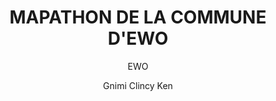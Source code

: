 ---
  audience: 
    - "high_school"
    - "university"
  author: "Gnimi Clincy Ken"
  description: "I LIKE cartographie ther city,in order to make cartography accessible, I want to create this project to allow cartographers of the world to contribute"
  difficulty: "intermediate"
  date_posted: "2022-12-24"
  osm_username: "Gnimi Clincy Ken"
  filename: "1671889471505-Capture-ewo.pdf"
  group: ""
  layout: "project"
  preparation_time: "two_to_four_hours"
  project_time: 
    - "two_to_four_hours"
  subtitle: "EWO"
  thumbnail: "1671889337698-Capture ewo.JPG"
  title: "MAPATHON DE LA COMMUNE D'EWO"
  type: "desktop"
  url: "2022-12-24-167960"

---